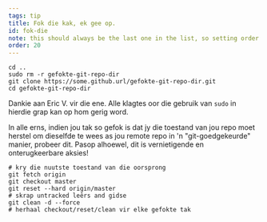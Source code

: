 ```yaml
---
tags: tip
title: Fok die kak, ek gee op.
id: fok-die
note: this should always be the last one in the list, so setting order to 20 so I don't have to re-name/re-order it
order: 20
---
```


```git
cd ..
sudo rm -r gefokte-git-repo-dir
git clone https://some.github.url/gefokte-git-repo-dir.git
cd gefokte-git-repo-dir
```

Dankie aan Eric V. vir die ene. Alle klagtes oor die gebruik van `sudo` in hierdie grap kan op hom gerig word.


In alle erns, indien jou tak so gefok is dat jy die toestand van jou repo moet herstel om dieselfde te wees as jou remote repo in 'n "git-goedgekeurde" manier, probeer dit. Pasop alhoewel, dit is vernietigende en onterugkeerbare aksies!

```git
# kry die nuutste toestand van die oorsprong
git fetch origin
git checkout master
git reset --hard origin/master
# skrap untracked leêrs and gidse
git clean -d --force
# herhaal checkout/reset/clean vir elke gefokte tak
```